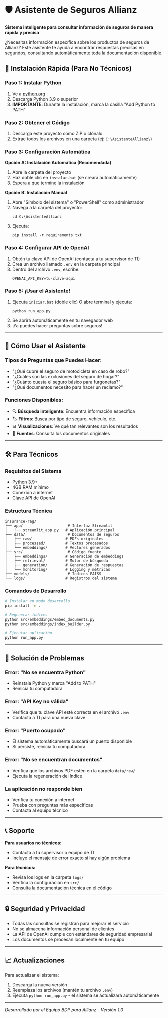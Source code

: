 # 🛡️ Asistente de Seguros Allianz

**Sistema inteligente para consultar información de seguros de manera rápida y precisa**

¿Necesitas información específica sobre los productos de seguros de Allianz? Este asistente te ayuda a encontrar respuestas precisas en segundos, consultando automáticamente toda la documentación disponible.

## 🚀 Instalación Rápida (Para No Técnicos)

### Paso 1: Instalar Python
1. Ve a [python.org](https://www.python.org/downloads/)
2. Descarga Python 3.9 o superior
3. **IMPORTANTE**: Durante la instalación, marca la casilla "Add Python to PATH"

### Paso 2: Obtener el Código
1. Descarga este proyecto como ZIP o clónalo
2. Extrae todos los archivos en una carpeta (ej: `C:\AsistenteAllianz\`)

### Paso 3: Configuración Automática

**Opción A: Instalación Automática (Recomendada)**
1. Abre la carpeta del proyecto
2. Haz doble clic en `instalar.bat` (se creará automáticamente)
3. Espera a que termine la instalación

**Opción B: Instalación Manual**
1. Abre "Símbolo del sistema" o "PowerShell" como administrador
2. Navega a la carpeta del proyecto:
   ```
   cd C:\AsistenteAllianz
   ```
3. Ejecuta:
   ```
   pip install -r requirements.txt
   ```

### Paso 4: Configurar API de OpenAI
1. Obtén tu clave API de OpenAI (contacta a tu supervisor de TI)
2. Crea un archivo llamado `.env` en la carpeta principal
3. Dentro del archivo `.env`, escribe:
   ```
   OPENAI_API_KEY=tu-clave-aqui
   ```

### Paso 5: ¡Usar el Asistente!
1. Ejecuta `iniciar.bat` (doble clic) O abre terminal y ejecuta:
   ```
   python run_app.py
   ```
2. Se abrirá automáticamente en tu navegador web
3. ¡Ya puedes hacer preguntas sobre seguros!

---

## 📱 Cómo Usar el Asistente

### Tipos de Preguntas que Puedes Hacer:
- "¿Qué cubre el seguro de motocicleta en caso de robo?"
- "¿Cuáles son las exclusiones del seguro de hogar?"
- "¿Cuánto cuesta el seguro básico para furgonetas?"
- "¿Qué documentos necesito para hacer un reclamo?"

### Funciones Disponibles:
- 🔍 **Búsqueda inteligente**: Encuentra información específica
- 🏷️ **Filtros**: Busca por tipo de seguro, vehículo, etc.
- 📊 **Visualizaciones**: Ve qué tan relevantes son los resultados
- 📄 **Fuentes**: Consulta los documentos originales

---

## 🛠️ Para Técnicos

### Requisitos del Sistema
- Python 3.9+
- 4GB RAM mínimo
- Conexión a internet
- Clave API de OpenAI

### Estructura Técnica
```
insurance-rag/
├── app/                    # Interfaz Streamlit
│   └── streamlit_app.py   # Aplicación principal
├── data/                   # Documentos de seguros
│   ├── raw/               # PDFs originales
│   ├── processed/         # Textos procesados
│   └── embeddings/        # Vectores generados
├── src/                    # Código fuente
│   ├── embeddings/        # Generación de embeddings
│   ├── retrieval/         # Motor de búsqueda
│   ├── generation/        # Generación de respuestas
│   └── monitoring/        # Logging y métricas
├── models/                 # Índices FAISS
└── logs/                  # Registros del sistema
```

### Comandos de Desarrollo
```bash
# Instalar en modo desarrollo
pip install -e .

# Regenerar índices
python src/embeddings/embed_documents.py
python src/embeddings/index_builder.py

# Ejecutar aplicación
python run_app.py
```

---

## 🔧 Solución de Problemas

### Error: "No se encuentra Python"
- Reinstala Python y marca "Add to PATH"
- Reinicia tu computadora

### Error: "API Key no válida"
- Verifica que tu clave API esté correcta en el archivo `.env`
- Contacta a TI para una nueva clave

### Error: "Puerto ocupado"
- El sistema automáticamente buscará un puerto disponible
- Si persiste, reinicia tu computadora

### Error: "No se encuentran documentos"
- Verifica que los archivos PDF estén en la carpeta `data/raw/`
- Ejecuta la regeneración del índice

### La aplicación no responde bien
- Verifica tu conexión a internet
- Prueba con preguntas más específicas
- Contacta al equipo técnico

---

## 📞 Soporte

**Para usuarios no técnicos:**
- Contacta a tu supervisor o equipo de TI
- Incluye el mensaje de error exacto si hay algún problema

**Para técnicos:**
- Revisa los logs en la carpeta `logs/`
- Verifica la configuración en `src/`
- Consulta la documentación técnica en el código

---

## 🔒 Seguridad y Privacidad

- Todas las consultas se registran para mejorar el servicio
- No se almacena información personal de clientes
- La API de OpenAI cumple con estándares de seguridad empresarial
- Los documentos se procesan localmente en tu equipo

---

## 📈 Actualizaciones

Para actualizar el sistema:
1. Descarga la nueva versión
2. Reemplaza los archivos (mantén tu archivo `.env`)
3. Ejecuta `python run_app.py` - el sistema se actualizará automáticamente

---

*Desarrollado por el Equipo BDP para Allianz - Versión 1.0* 